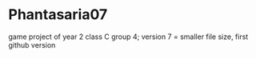 # Phantasaria07
game project of year 2 class C group 4; version 7 = smaller file size, first github version
